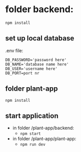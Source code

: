 # folder backend:

``npm install``
## set up local database
.env file:
``` 
DB_PASSWORD='password here'
DB_NAME='database name here'
DB_USER='username here' 
DB_PORT=port nr
```


## folder plant-app

``npm install``

## start application

* in folder /plant-app/backend:
  - `npm start`
* in folder /plant-app/plant-app:
  * `npm run dev`  

